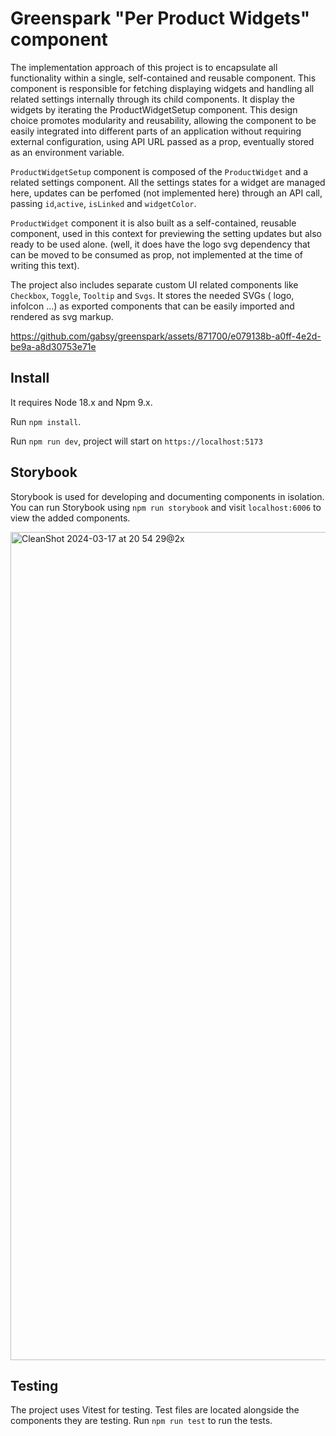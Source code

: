 # Greenspark "Per Product Widgets" component

The implementation approach of this project is to encapsulate all functionality within a single, self-contained and reusable component. This component is responsible for fetching displaying widgets and handling all related settings internally through its child components. It display the widgets by iterating the ProductWidgetSetup component. This design choice promotes modularity and reusability, allowing the component to be easily integrated into different parts of an application without requiring external configuration, using API URL passed as a prop, eventually stored as an environment variable.

```ProductWidgetSetup``` component is composed of the ```ProductWidget``` and a related settings component. All the settings states for a widget are managed here, updates can be perfomed (not implemented here) through an API call, passing ```id```,```active```, ```isLinked``` and ```widgetColor```.

```ProductWidget``` component it is also built as a self-contained, reusable component, used in this context for previewing the setting updates but also ready to be used alone. (well, it does have the logo svg dependency that can be moved to be consumed as prop, not implemented at the time of writing this text).

The project also includes separate custom UI related components like ```Checkbox```, ```Toggle```, ```Tooltip``` and ```Svgs```. It stores the needed SVGs ( logo, infoIcon ...) as exported components that can be easily imported and rendered as svg markup.

https://github.com/gabsy/greenspark/assets/871700/e079138b-a0ff-4e2d-be9a-a8d30753e71e

## Install

It requires Node 18.x and Npm 9.x.

Run ```npm install```.

Run ```npm run dev```, project will start on ```https://localhost:5173```

## Storybook
Storybook is used for developing and documenting components in isolation. You can run Storybook using ```npm run storybook``` and visit ```localhost:6006``` to view the added components.

<img width="1325" alt="CleanShot 2024-03-17 at 20 54 29@2x" src="https://github.com/gabsy/greenspark/assets/871700/0a491815-17c8-4323-8695-ac3bcfcdd037">

## Testing
The project uses Vitest for testing. Test files are located alongside the components they are testing. Run ```npm run test``` to run the tests.
